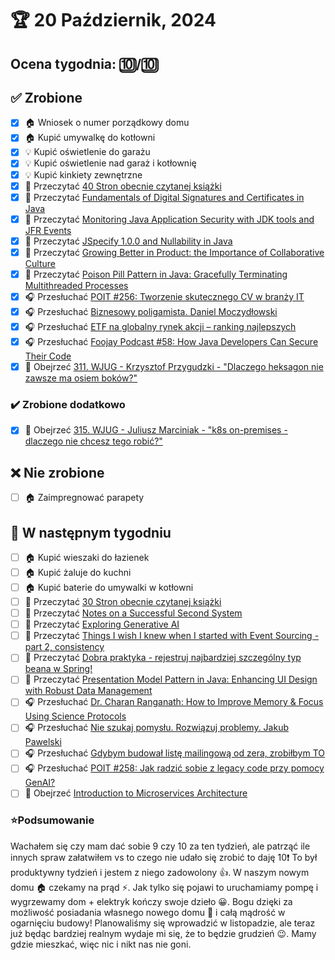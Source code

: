 # 🏆 20 Październik, 2024

## Ocena tygodnia: 🔟/🔟

## ✅ Zrobione
- [x] 🏠 Wniosek o numer porządkowy domu
- [x] 🏠 Kupić umywalkę do kotłowni
- [x] 💡 Kupić oświetlenie do garażu
- [x] 💡 Kupić oświetlenie nad garaż i kotłownię
- [x] 💡 Kupić kinkiety zewnętrzne
- [x] 📗 Przeczytać [40 Stron obecnie czytanej książki](https://github.com/BartoszDabek/bdabek.pl/blob/master/miscellaneous/books.md)
- [x] 📗 Przeczytać [Fundamentals of Digital Signatures and Certificates in Java](https://dev.java/learn/security/digital-signature/)
- [x] 📗 Przeczytać [Monitoring Java Application Security with JDK tools and JFR Events](https://dev.java/learn/security/monitor/)
- [x] 📗 Przeczytać [JSpecify 1.0.0 and Nullability in Java](https://www.infoq.com/news/2024/08/jspecify-java-nullability/)
- [x] 📗 Przeczytać [Growing Better in Product: the Importance of Collaborative Culture](https://product.hubspot.com/blog/grow-better-product)
- [x] 📗 Przeczytać [Poison Pill Pattern in Java: Gracefully Terminating Multithreaded Processes](https://java-design-patterns.com/patterns/poison-pill/)
- [x] 🎧 Przesłuchać [POIT #256: Tworzenie skutecznego CV w branży IT](https://porozmawiajmyoit.pl/poit-256-tworzenie-skutecznego-cv-w-branzy-it/)
- [x] 🎧 Przesłuchać [Biznesowy poligamista. Daniel Moczydłowski](https://youtu.be/_R53rg7HfxE)
- [x] 🎧 Przesłuchać [ETF na globalny rynek akcji – ranking najlepszych](https://inwestomat.eu/etf-na-globalny-rynek-akcji-ranking-najlepszych/)
- [x] 🎧 Przesłuchać [Foojay Podcast #58: How Java Developers Can Secure Their Code](https://foojay.io/today/foojay-podcast-58-how-java-developers-can-secure-their-code/)
- [x] 🎥 Obejrzeć [311. WJUG - Krzysztof Przygudzki - "Dlaczego heksagon nie zawsze ma osiem boków?"](https://youtu.be/ctCExnN2Myo)

### ✔️ Zrobione dodatkowo
- [x] 🎥 Obejrzeć [315. WJUG - Juliusz Marciniak - "k8s on-premises - dlaczego nie chcesz tego robić?"](https://youtu.be/6c0Y9aELbcA)

## ❌ Nie zrobione
- [ ] 🏠 Zaimpregnować parapety

## 📝 W następnym tygodniu
- [ ] 🏠 Kupić wieszaki do łazienek
- [ ] 🏠 Kupić żaluje do kuchni
- [ ] 🏠 Kupić baterie do umywalki w kotłowni
- [ ] 📗 Przeczytać [30 Stron obecnie czytanej książki](https://github.com/BartoszDabek/bdabek.pl/blob/master/miscellaneous/books.md)
- [ ] 📗 Przeczytać [Notes on a Successful Second System](https://avdi.codes/notes-on-a-successful-second-system/)
- [ ] 📗 Przeczytać [Exploring Generative AI](https://martinfowler.com/articles/exploring-gen-ai.html)
- [ ] 📗 Przeczytać [Things I wish I knew when I started with Event Sourcing - part 2, consistency](https://softwaremill.com/things-i-wish-i-knew-when-i-started-with-event-sourcing-part-2-consistency/)
- [ ] 📗 Przeczytać [Dobra praktyka - rejestruj najbardziej szczególny typ beana w Spring!](https://cezarysanecki.pl/2024/09/01/dobra-praktyka-zwracaj-najogolnieszy-typ-beana-w-spring/)
- [ ] 📗 Przeczytać [Presentation Model Pattern in Java: Enhancing UI Design with Robust Data Management](https://java-design-patterns.com/patterns/presentation-model/)
- [ ] 🎧 Przesłuchać [Dr. Charan Ranganath: How to Improve Memory & Focus Using Science Protocols](https://www.hubermanlab.com/episode/dr-charan-ranganath-how-to-improve-memory-focus-using-science-protocols)
- [ ] 🎧 Przesłuchać [Nie szukaj pomysłu. Rozwiązuj problemy. Jakub Pawelski](https://youtu.be/D6pTWNgE-UI)
- [ ] 🎧 Przesłuchać [Gdybym budował listę mailingową od zera, zrobiłbym TO](https://malawielkafirma.pl/jak-zbudowac-liste-mailingowa-od-zera/)
- [ ] 🎧 Przesłuchać [POIT #258: Jak radzić sobie z legacy code przy pomocy GenAI?](https://porozmawiajmyoit.pl/poit-258-jak-radzic-sobie-z-legacy-code-przy-pomocy-genai/)
- [ ] 🎥 Obejrzeć [Introduction to Microservices Architecture](https://www.udemy.com/course/master-microservices-with-spring-docker-kubernetes/)

### ⭐Podsumowanie
Wachałem się czy mam dać sobie 9 czy 10 za ten tydzień, ale patrząć ile innych spraw załatwiłem vs to czego nie udało się zrobić to daję 10❗ To był produktywny tydzień i jestem z niego zadowolony 👍. W naszym nowym domu 🏠 czekamy na prąd ⚡. Jak tylko się pojawi to uruchamiamy pompę i wygrzewamy dom + elektryk kończy swoje dzieło 😀. Bogu dzięki za możliwość posiadania własnego nowego domu 🙏 i całą mądrość w ogarnięciu budowy! Planowaliśmy się wprowadzić w listopadzie, ale teraz już będąc bardziej realnym wydaje mi się, że to będzie grudzień 😉. Mamy gdzie mieszkać, więc nic i nikt nas nie goni.
